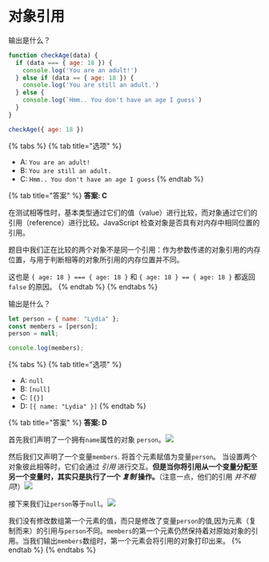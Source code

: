 # 对象引用

输出是什么？

```javascript
function checkAge(data) {
  if (data === { age: 18 }) {
    console.log('You are an adult!')
  } else if (data == { age: 18 }) {
    console.log('You are still an adult.')
  } else {
    console.log(`Hmm.. You don't have an age I guess`)
  }
}

checkAge({ age: 18 })
```

{% tabs %}
{% tab title="选项" %}
* A: `You are an adult!`
* B: `You are still an adult.`
* C: `Hmm.. You don't have an age I guess`
{% endtab %}

{% tab title="答案" %}
**答案: C**

在测试相等性时，基本类型通过它们的值（value）进行比较，而对象通过它们的引用（reference）进行比较。JavaScript 检查对象是否具有对内存中相同位置的引用。

题目中我们正在比较的两个对象不是同一个引用：作为参数传递的对象引用的内存位置，与用于判断相等的对象所引用的内存位置并不同。

这也是 `{ age: 18 } === { age: 18 }` 和 `{ age: 18 } == { age: 18 }` 都返回 `false` 的原因。
{% endtab %}
{% endtabs %}

输出是什么？

```javascript
let person = { name: "Lydia" };
const members = [person];
person = null;

console.log(members);
```

{% tabs %}
{% tab title="选项" %}
* A: `null`
* B: `[null]`
* C: `[{}]`
* D: `[{ name: "Lydia" }]`
{% endtab %}

{% tab title="答案" %}
**答案: D**

首先我们声明了一个拥有`name`属性的对象 `person`。[![](https://camo.githubusercontent.com/18ec11730a406fb1ea8fe7e4f0cea77d8fe33dd0/68747470733a2f2f692e696d6775722e636f6d2f544d4c314d62532e706e67)](https://camo.githubusercontent.com/18ec11730a406fb1ea8fe7e4f0cea77d8fe33dd0/68747470733a2f2f692e696d6775722e636f6d2f544d4c314d62532e706e67)

然后我们又声明了一个变量`members`. 将首个元素赋值为变量`person`。 当设置两个对象彼此相等时，它们会通过 _引用_ 进行交互。**但是当你将引用从一个变量分配至另一个变量时，其实只是执行了一个 **_**复制**_** 操作。**（注意一点，他们的引用 _并不相同_!）[![](https://camo.githubusercontent.com/a775ede4cce9b143614b05f06e4afac49ee4aab0/68747470733a2f2f692e696d6775722e636f6d2f465347354b33462e706e67)](https://camo.githubusercontent.com/a775ede4cce9b143614b05f06e4afac49ee4aab0/68747470733a2f2f692e696d6775722e636f6d2f465347354b33462e706e67)

接下来我们让`person`等于`null`。[![](https://camo.githubusercontent.com/a13998111c61325f557b40db37d77a054fa76407/68747470733a2f2f692e696d6775722e636f6d2f73596a63734d542e706e67)](https://camo.githubusercontent.com/a13998111c61325f557b40db37d77a054fa76407/68747470733a2f2f692e696d6775722e636f6d2f73596a63734d542e706e67)

我们没有修改数组第一个元素的值，而只是修改了变量`person`的值,因为元素（复制而来）的引用与`person`不同。`members`的第一个元素仍然保持着对原始对象的引用。当我们输出`members`数组时，第一个元素会将引用的对象打印出来。
{% endtab %}
{% endtabs %}
